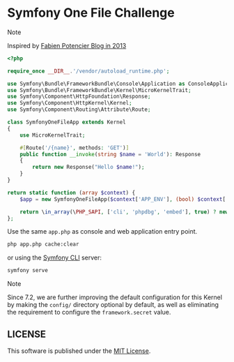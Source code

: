 # Symfony One File Challenge

> [!NOTE]
> Inspired by [Fabien Potencier Blog in 2013](http://fabien.potencier.org/packing-a-symfony-full-stack-framework-application-in-one-file-introduction.html)

```php
<?php

require_once __DIR__.'/vendor/autoload_runtime.php';

use Symfony\Bundle\FrameworkBundle\Console\Application as ConsoleApplication;
use Symfony\Bundle\FrameworkBundle\Kernel\MicroKernelTrait;
use Symfony\Component\HttpFoundation\Response;
use Symfony\Component\HttpKernel\Kernel;
use Symfony\Component\Routing\Attribute\Route;

class SymfonyOneFileApp extends Kernel
{
    use MicroKernelTrait;

    #[Route('/{name}', methods: 'GET')]
    public function __invoke(string $name = 'World'): Response
    {
        return new Response("Hello $name!");
    }
}

return static function (array $context) {
    $app = new SymfonyOneFileApp($context['APP_ENV'], (bool) $context['APP_DEBUG']);

    return \in_array(\PHP_SAPI, ['cli', 'phpdbg', 'embed'], true) ? new ConsoleApplication($app) : $app;
};
```

Use the same `app.php` as console and web application entry point.

```bash
php app.php cache:clear
```

or using the [Symfony CLI](https://symfony.com/download) server:

```bash
symfony serve
```

> [!NOTE]
> Since 7.2, we are further improving the default configuration for this Kernel by making the `config/` 
> directory optional by default, as well as eliminating the requirement to configure the `framework.secret` 
> value.

## LICENSE

This software is published under the [MIT License](LICENSE).
